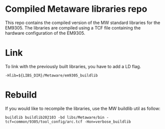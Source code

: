 # Compiled Metaware libraries repo
This repo contains the compiled version of the MW standard libraries for the EM9305.
The libraries are compiled using a TCF file containing the hardware configuration of the EM9305.

# Link
To link with the previously built libraries, you have to add a LD flag.

```
-Hlib=${LIBS_DIR}/Metaware/em9305_buildlib
```

# Rebuild
If you would like to recompile the libraries, use the MW buildlib util as follow:

```
buildlib buildlib202103 -bd libs/Metaware/bin -tcf=common/9305/tool_config/arc.tcf -Hon=verbose_buildlib
```
